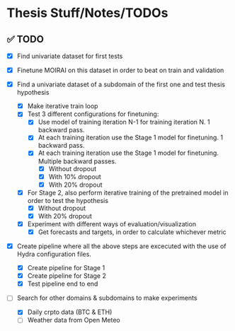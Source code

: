 # Thesis Stuff/Notes/TODOs

## ✅ TODO

- [x] Find univariate dataset for first tests

- [x] Finetune MOIRAI on this dataset in order to beat on train and validation

- [x] Find a univariate dataset of a subdomain of the first one and test thesis hypothesis
  - [x] Make iterative train loop
  - [x] Test 3 different configurations for finetuning:
    - [x] Use model of training iteration N-1 for training iteration N. 1 backward pass.
    - [x] At each training iteration use the Stage 1 model for finetuning. 1 backward pass.
    - [x] At each training iteration use the Stage 1 model for finetuning. Multiple backward passes.
      - [x] Without dropout
      - [x] With 10% dropout
      - [x] With 20% dropout
  - [x] For Stage 2, also perform iterative training of the pretrained model in order to test the hypothesis
      - [x] Without dropout
      - [x] With 20% dropout
  - [x] Experiment with different ways of evaluation/visualization
    - [x] Get forecasts and targets, in order to calculate whichever metric
- [x] Create pipeline where all the above steps are excecuted with the use of Hydra configuration files.
  - [x] Create pipeline for Stage 1
  - [x] Create pipeline for Stage 2
  - [x] Test pipeline end to end

- [ ] Search for other domains & subdomains to make experiments
  - [x] Daily crpto data (BTC & ETH)
  - [ ] Weather data from Open Meteo
